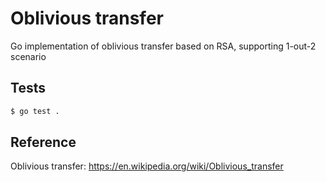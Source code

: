 # Oblivious transfer
Go implementation of oblivious transfer based on RSA, supporting 1-out-2 scenario

## Tests
```bash
$ go test .
```

## Reference
Oblivious transfer: https://en.wikipedia.org/wiki/Oblivious_transfer
